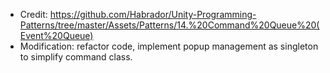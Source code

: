 ﻿+ Credit: https://github.com/Habrador/Unity-Programming-Patterns/tree/master/Assets/Patterns/14.%20Command%20Queue%20(Event%20Queue)
+ Modification: refactor code, implement popup management as singleton to simplify command class.